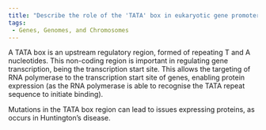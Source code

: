 ```yaml
---
title: "Describe the role of the 'TATA' box in eukaryotic gene promoters and its importance in targeting the RNA polymerase."
tags:
 - Genes, Genomes, and Chromosomes
---
```

A TATA box is an upstream regulatory region, formed of repeating T and A nucleotides. This non-coding region is important in regulating gene transcription, being the transcription start site. This allows the targeting of RNA polymerase to the transcription start site of genes, enabling protein expression (as the RNA polymerase is able to recognise the TATA repeat sequence to initiate binding). 

Mutations in the TATA box region can lead to issues expressing proteins, as occurs in Huntington’s disease. 
